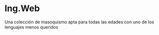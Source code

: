# Ing.Web
Una colección de masoquismo apta para todas las edades con uno de los lenguajes menos queridos
